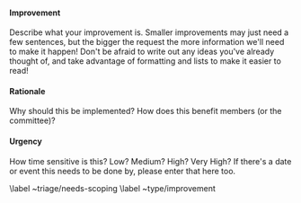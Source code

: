 #### Improvement

Describe what your improvement is. Smaller improvements may just need a few sentences, but the bigger the request the more information we'll need to make it happen! Don't be afraid to write out any ideas you've already thought of, and take advantage of formatting and lists to make it easier to read!

#### Rationale

Why should this be implemented? How does this benefit members (or the committee)?

#### Urgency

How time sensitive is this? Low? Medium? High? Very High? If there's a date or event this needs to be done by, please enter that here too.

\label ~triage/needs-scoping
\label ~type/improvement
